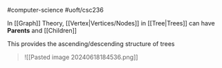 #computer-science 
#uoft/csc236 

In [[Graph]] Theory, [[Vertex|Vertices/Nodes]] in [[Tree|Trees]] can have **Parents** and [[Children]]

This provides the ascending/descending structure of trees

> ![[Pasted image 20240618184536.png]]